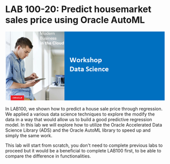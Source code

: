 # LAB 100-20: Predict housemarket sales price using Oracle AutoML

![Workshop Data Science](../commonimages/workshop_logo.png)

In LAB100, we shown how to predict a house sale price through regression. We applied a various data science techniques to explore the modify the data in a way that would allow us to build a good predictive regression model. In this lab we will explore how to utilize the Oracle Accelerated Data Science Library (ADS) and the Oracle AutoML library to speed up and simply the same work.

This lab will start from scratch, you don't need to complete previous labs to proceed but it would be a beneficial to complete LAB100 first, to be able to compare the difference in functionalities.

